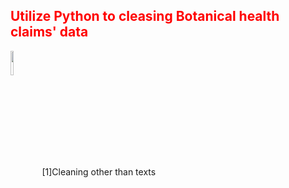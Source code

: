 <h2 style='color:red'> Utilize Python to cleasing Botanical health claims' data </h2> 
<img style="vertical-align:middle" src="https://user-images.githubusercontent.com/65596664/154809596-a7527236-4775-4832-bf69-7eba010c968a.png" width=10% height=10%>[1]Cleaning other than texts

